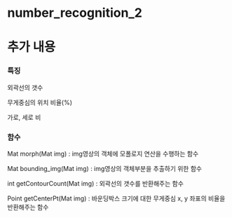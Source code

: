 # number_recognition_2
 
# 추가 내용

### 특징
외곽선의 갯수

무게중심의 위치 비율(%)

가로, 세로 비

### 함수
Mat morph(Mat img) : img영상의 객체에 모폴로지 연산을 수행하는 함수

Mat bounding_img(Mat img) : img영상의 객체부분을 추출하기 위한 함수

int getContourCount(Mat img) : 외곽선의 갯수를 반환해주는 함수

Point getCenterPt(Mat img) : 바운딩박스 크기에 대한 무게중심 x, y 좌표의 비율을 반환해주는 함수
